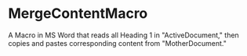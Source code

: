 # MergeContentMacro
A Macro in MS Word that reads all Heading 1 in "ActiveDocument," then copies and pastes corresponding content from "MotherDocument."
